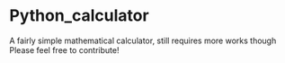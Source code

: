 # Python_calculator
A fairly simple mathematical calculator, still requires more works though
Please feel free to contribute!
